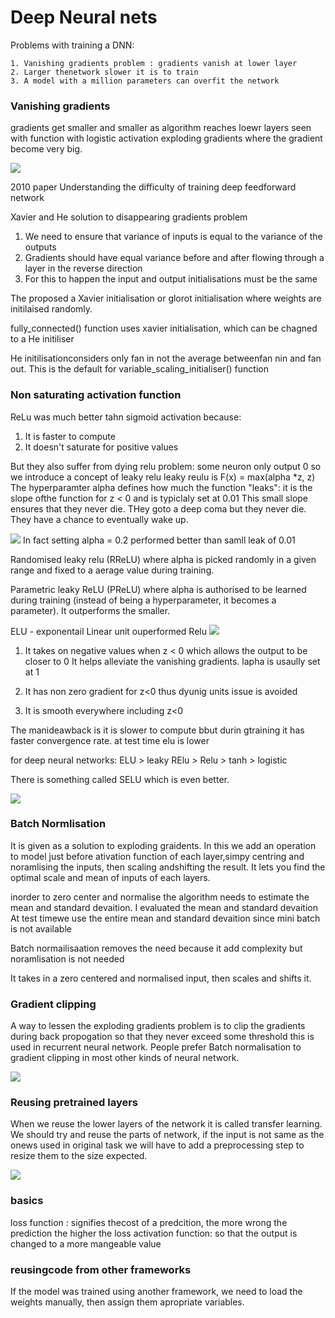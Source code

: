 # Deep Neural nets

Problems with training a DNN:

    1. Vanishing gradients problem : gradients vanish at lower layer
    2. Larger thenetwork slower it is to train
    3. A model with a million parameters can overfit the network

### Vanishing gradients

gradients get smaller and smaller as algorithm reaches loewr layers seen with function with logistic activation
exploding gradients where the gradient become very big.

![](exploding_gradients.png)

2010 paper Understanding the difficulty of training deep feedforward network

Xavier and He solution to disappearing gradients problem
1. We need to ensure that variance of inputs is equal to the variance of the outputs
2. Gradients should have equal variance before and after flowing through a layer in the reverse direction
3. For this to happen the input and output initialisations must be the same

The proposed a Xavier initialisation or glorot initialisation where weights are initilaised randomly.

fully_connected() function uses xavier initialisation, which can be chagned to a He initiliser

He initilisationconsiders only fan in not the average betweenfan nin and fan out. This is the default for variable_scaling_initialiser() function

### Non saturating activation function

ReLu was much better tahn sigmoid activation because:

1. It is faster to compute
2. It doesn't saturate for positive values

But they also suffer from dying relu problem: 
    some neuron only output 0
so we introduce a concept of leaky relu leaky reulu is F(x) =  max(alpha *z, z) 
The hyperparamter alpha defines how much the function "leaks": it is the slope ofthe function for z < 0 and is typiclaly set at 0.01
This small slope ensures that they never die. THey goto a deep coma but they
never die. They have a chance to eventually wake up.

![](leaky_relu.png)
In fact setting alpha = 0.2 performed better than samll leak of 0.01

Randomised leaky relu (RReLU) where alpha is picked randomly in a given range and fixed to a aerage value during training. 

Parametric leaky ReLU (PReLU) where alpha is authorised to be learned during training (instead of being a hyperparameter, it becomes a parameter). It outperforms the smaller.

ELU - exponentail Linear unit ouperformed Relu
![](elu.png)

1. It takes on negative values when z < 0 which allows the output to be closer to 0
It helps alleviate the vanishing gradients. lapha is usaully set at 1

2. It has non zero gradient for z<0 thus dyunig units issue is avoided

3. It is smooth everywhere including z<0

The manideawback is it is slower to compute bbut durin gtraining it has faster convergence rate. at test time elu is lower

for deep neural networks:
ELU > leaky RElu > Relu > tanh > logistic

There is something called SELU which is even better.

![](selu.png)

### Batch Normlisation

It is given as a solution to exploding graidents.
In this we add an operation to model just before ativation function of each layer,simpy centring and noramlising the inputs, then scaling andshifting the result. It lets you find the optimal scale and mean of inputs of each layers.

inorder to zero center and normalise the algorithm needs to estimate the mean and standard devaition. I evaluated the mean and standard devaition
At test timewe use the entire mean and standard devaition since mini batch is not available

Batch normailisaation removes the need because it add complexity but noramlisation is not needed

It takes in a zero centered and normalised input, then scales and shifts it.

### Gradient clipping 

A way to lessen the exploding gradients problem is to clip the gradients during back propogation so that they never exceed some threshold this is used in recurrent neural network. People prefer Batch normalisation to gradient clipping in most other kinds of neural network.

![](gradient_clipping_accuracy.png)

### Reusing pretrained layers

When we reuse the lower layers of the network it is called transfer learning.
We should try and reuse the parts of network, if the input is not same as the onews used in original task we will have to add a preprocessing step to resize them to the size expected.

![](reuse_accuracy.png)

### basics

loss function : signifies thecost of a predcition, the more wrong the prediction the higher the loss
activation function: so that the output is changed to a more mangeable value

### reusingcode from other frameworks

If the model was trained using another framework, we need to load the weights manually, then assign them apropriate variables. 

